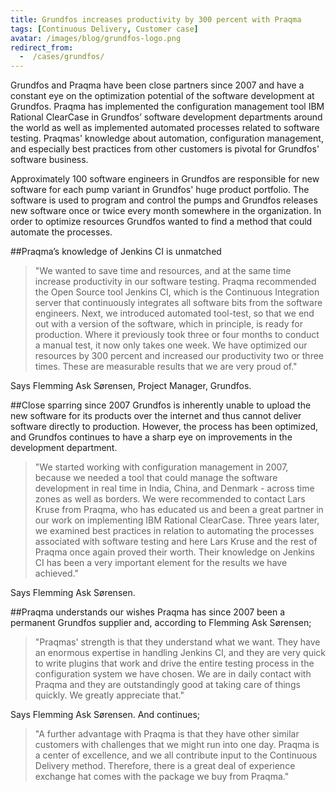 ```yaml
---
title: Grundfos increases productivity by 300 percent with Praqma
tags: [Continuous Delivery, Customer case]
avatar: /images/blog/grundfos-logo.png
redirect_from:
  -  /cases/grundfos/
---
```


Grundfos and Praqma have been close partners since 2007 and have a constant eye on the optimization potential of the software development at Grundfos. Praqma has implemented the configuration management tool IBM Rational ClearCase in Grundfos’ software development departments around the world as well as implemented automated processes related to software testing.<!--break--> Praqmas' knowledge about automation, configuration management, and especially best practices from other customers is pivotal for Grundfos' software business.

Approximately 100 software engineers in Grundfos are responsible for new software for each pump variant in Grundfos' huge product portfolio. The software is used to program and control the pumps and Grundfos releases new software once or twice every month somewhere in the organization. In order to optimize resources Grundfos wanted to find a method that could automate the processes.

##Praqma’s knowledge of Jenkins CI is unmatched
> "We wanted to save time and resources, and at the same time increase productivity in our software testing. Praqma recommended the Open Source tool Jenkins CI, which is the Continuous Integration server that continuously integrates all software bits from the software engineers. Next, we introduced automated tool-test, so that we end out with a version of the software, which in principle, is ready for production. Where it previously took three or four months to conduct a manual test, it now only takes one week. We have optimized our resources by 300 percent and increased our productivity two or three times. These are measurable results that we are very proud of."

Says Flemming Ask Sørensen, Project Manager, Grundfos.

##Close sparring since 2007
Grundfos is inherently unable to upload the new software for its products over the internet and thus cannot deliver software directly to production. However, the process has been optimized, and Grundfos continues to have a sharp eye on improvements in the development department.

> "We started working with configuration management in 2007, because we needed a tool that could manage the software development in real time in India, China, and Denmark - across time zones as well as borders. We were recommended to contact Lars Kruse from Praqma, who has educated us and been a great partner in our work on implementing IBM Rational ClearCase. Three years later, we examined best practices in relation to automating the processes associated with software testing and here Lars Kruse and the rest of Praqma once again proved their worth. Their knowledge on Jenkins CI has been a very important element for the results we have achieved."

Says Flemming Ask Sørensen.

##Praqma understands our wishes
Praqma has since 2007 been a permanent Grundfos supplier and, according to Flemming Ask Sørensen;

> "Praqmas' strength is that they understand what we want. They have an enormous expertise in handling Jenkins CI, and they are very quick to write plugins that work and drive the entire testing process in the configuration system we have chosen. We are in daily contact with Praqma and they are outstandingly good at taking care of things quickly. We greatly appreciate that."

Says Flemming Ask Sørensen. And continues;

> "A further advantage with Praqma is that they have other similar customers with challenges that we might run into one day. Praqma is a center of excellence, and we all contribute input to the Continuous Delivery method. Therefore, there is a great deal of experience exchange hat comes with the package we buy from Praqma."
